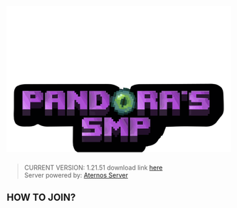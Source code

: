 # ![pandora logo](https://github.com/Poptarted311/imgs/blob/main/Untitled2_20240915180608.svg)
> CURRENT VERSION: 1.21.51
> download link [here](https://mcpedl.org/minecraft-pe-1-21-51-apk/)\
> Server powered by: [Aternos Server](https://aternos.org/:en/)
## HOW TO JOIN?
